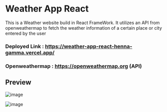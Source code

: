# Weather App React
This is a Weather website build in React FrameWork. It utilizes an API from openweathermap to fetch the weather information of a certain place or city entered by the user


### Deployed Link  : https://weather-app-react-henna-gamma.vercel.app/
### Openweathermap : https://openweathermap.org  (API)


## Preview
![image](https://github.com/Student9876/weather_app_react/assets/86928079/dcd7e80b-35dc-4f51-aa3c-d8ddb24375c9)

![image](https://github.com/Student9876/weather_app_react/assets/86928079/39dd096f-c750-4d66-aea4-73a37de73e86)
